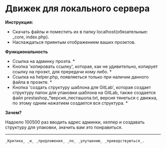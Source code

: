 # Движек для локального сервера

**Инструкция:**
* Скачать файлы и поместить их в папку localhost(обязательные: _core, index.php).
* Наслаждаться приянтым отображением ваших проэктов.


**Функциональность**

* Сcылка на админку проэта. *
* Кнопка 'копировать ссылку', которая, как не удивительно, копирует ссылку на проэкт, для прередачи кому либо. *
* Cсылка на helper.php, появляеться только при наличии данного файла в проэкте. *
* Кнопка 'создать структуру шаблона для GitLab', которая создает структуру папок для упаковки шаблона на GitLab,
  также создается файл prestashop_*версия_песташопа.txt, версия тянеться с движка, по этому одним нажатием создается вся структура. *


**Зачем?**

Надоело 100500 раз вводить адрес админки, хелпер и создавать структуру для упаковки, значить вам это понравиться.

***
`_Критика_ _и_ _предложения_ _по_ _улутшению_ _приведствуються_.`